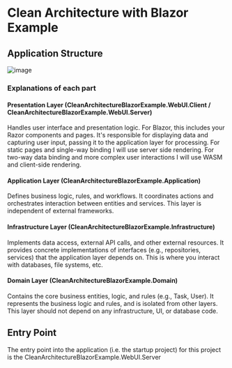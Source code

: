 # Clean Architecture with Blazor Example

## Application Structure

![image](https://github.com/user-attachments/assets/7116147f-5950-402d-8c4e-251d8bf2adb8)

### Explanations of each part

#### Presentation Layer (CleanArchitectureBlazorExample.WebUI.Client / CleanArchitectureBlazorExample.WebUI.Server)
Handles user interface and presentation logic. For Blazor, this includes your Razor components and pages. It's responsible for displaying data and capturing user input, passing it to the application layer for processing.
For static pages and single-way binding I will use server side rendering. For two-way data binding and more complex user interactions I will use WASM and client-side rendering.

#### Application Layer (CleanArchitectureBlazorExample.Application)
Defines business logic, rules, and workflows. It coordinates actions and orchestrates interaction between entities and services. This layer is independent of external frameworks.

#### Infrastructure Layer (CleanArchitectureBlazorExample.Infrastructure)
Implements data access, external API calls, and other external resources. It provides concrete implementations of interfaces (e.g., repositories, services) that the application layer depends on. This is where you interact with databases, file systems, etc.

#### Domain Layer (CleanArchitectureBlazorExample.Domain)
Contains the core business entities, logic, and rules (e.g., Task, User). It represents the business logic and rules, and is isolated from other layers. This layer should not depend on any infrastructure, UI, or database code.

## Entry Point
The entry point into the application (i.e. the startup project) for this project is the CleanArchitectureBlazorExample.WebUI.Server
